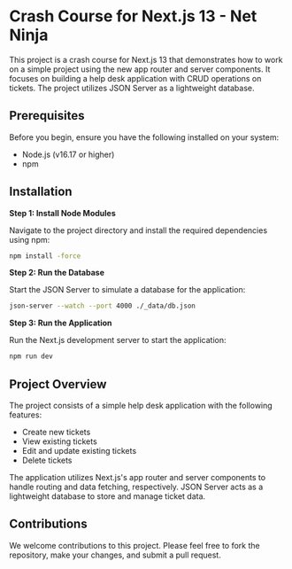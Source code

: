 # Crash Course for Next.js 13 - Net Ninja

This project is a crash course for Next.js 13 that demonstrates how to work on a simple project using the new app router and server components. It focuses on building a help desk application with CRUD operations on tickets. The project utilizes JSON Server as a lightweight database.

## Prerequisites

Before you begin, ensure you have the following installed on your system:

- Node.js (v16.17 or higher)
- npm

## Installation

**Step 1: Install Node Modules**

Navigate to the project directory and install the required dependencies using npm:

```bash
npm install -force
```

**Step 2: Run the Database**

Start the JSON Server to simulate a database for the application:

```bash
json-server --watch --port 4000 ./_data/db.json
```

**Step 3: Run the Application**

Run the Next.js development server to start the application:

```bash
npm run dev
```

## Project Overview

The project consists of a simple help desk application with the following features:

- Create new tickets
- View existing tickets
- Edit and update existing tickets
- Delete tickets

The application utilizes Next.js's app router and server components to handle routing and data fetching, respectively. JSON Server acts as a lightweight database to store and manage ticket data.

## Contributions

We welcome contributions to this project. Please feel free to fork the repository, make your changes, and submit a pull request.
